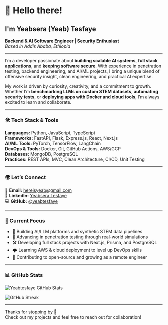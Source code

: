 # 👋 Hello there!  
## I'm **Yeabsera (Yeab) Tesfaye**  

**Backend & AI Software Engineer | Security Enthusiast**  
*Based in Addis Ababa, Ethiopia*

---

I’m a developer passionate about **building scalable AI systems**, **full stack applications**, and **keeping software secure**. With experience in penetration testing, backend engineering, and AI/ML projects, I bring a unique blend of offensive security insight, clean engineering, and practical AI expertise.  

My work is driven by curiosity, creativity, and a commitment to growth. Whether I’m **benchmarking LLMs on custom STEM datasets**, **automating security tests**, or **deploying apps with Docker and cloud tools**, I’m always excited to learn and collaborate.  

---

### 🛠️ Tech Stack & Tools

**Languages:** Python, JavaScript, TypeScript  
**Frameworks:** FastAPI, Flask, Express.js, React, Next.js  
**AI/ML Tools:** PyTorch, TensorFlow, LangChain  
**DevOps & Tools:** Docker, Git, GitHub Actions, AWS/GCP  
**Databases:** MongoDB, PostgreSQL  
**Practices:** REST APIs, MVC, Clean Architecture, CI/CD, Unit Testing  

---

### 🌍 Let’s Connect

📧 **Email:** [hereisyeab@gmail.com](mailto:hereisyeab@gmail.com)  
🔗 **LinkedIn:** [Yeabsera Tesfaye](https://www.linkedin.com/in/yeab-tesefaye/)  
💻 **GitHub:** [@yeabtesfaye](https://github.com/yeabtesfaye)  

---

### 📌 Current Focus

- 🤖 Building AI/LLM platforms and synthetic STEM data pipelines  
- 🔐 Advancing in penetration testing through real-world simulations  
- 🛠 Developing full stack projects with Next.js, Prisma, and PostgreSQL  
- 🌩 Learning AWS & cloud deployment to level up DevOps skills  
- 🤝 Contributing to open-source and growing as a remote engineer  

---

### 📊 GitHub Stats

![Yeabtesfaye GitHub Stats](https://github-readme-stats.vercel.app/api?username=yeabtesfaye&show_icons=true&count_private=true&title_color=0891b2&text_color=ffffff&icon_color=0891b2&bg_color=1c1917&hide_border=true)

![GitHub Streak](https://github-readme-streak-stats.herokuapp.com/?user=yeabtesfaye&stroke=ffffff&background=1c1917&ring=0891b2&fire=0891b2&currStreakNum=ffffff&currStreakLabel=0891b2&sideNums=ffffff&sideLabels=ffffff&dates=ffffff&hide_border=true)

---

Thanks for stopping by 🙌  
Check out my projects and feel free to reach out for collaboration!  
